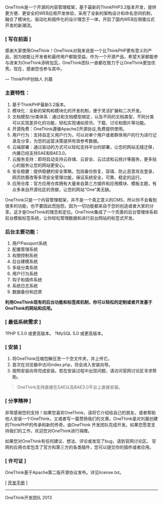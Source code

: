 ﻿OneThink是一个开源的内容管理框架，基于最新的ThinkPHP3.2版本开发，提供更方便、更安全的WEB应用开发体验，采用了全新的架构设计和命名空间机制，融合了模块化、驱动化和插件化的设计理念于一体，开启了国内WEB应用傻瓜式开发的新潮流。 

### [ 写在前面 ]
感谢大家使用OneThink！OneThink对我来说是一个比ThinkPHP更有意义的产品，因为她能让开发者和最终用户都能受益。作为一个开源产品，希望大家都能参与进来为OneThink添砖加瓦，OneThink团队一直都在致力于让OneThink更加优秀。现在，感谢您也参与其中。

— ThinkPHP创始人 刘晨

### 主要特性：

1. 基于ThinkPHP最新3.2版本。
2. 模块化：全新的架构和模块化的开发机制，便于灵活扩展和二次开发。 
3. 文档模型/分类体系：通过和文档模型绑定，以及不同的文档类型，不同分类可以实现差异化的功能，轻松实现诸如资讯、下载、讨论和图片等功能。
4. 开源免费：OneThink遵循Apache2开源协议,免费提供使用。 
5. 用户行为：支持自定义用户行为，可以对单个用户或者群体用户的行为进行记录及分享，为您的运营决策提供有效参考数据。
6. 云端部署：通过驱动的方式可以轻松支持平台的部署，让您的网站无缝迁移，内置已经支持SAE和BAE3.0。
7. 云服务支持：即将启动支持云存储、云安全、云过滤和云统计等服务，更多贴心的服务让您的网站更安心。
8. 安全稳健：提供稳健的安全策略，包括备份恢复、容错、防止恶意攻击登录，网页防篡改等多项安全管理功能，保证系统安全，可靠、稳定的运行。 
9. 应用仓库：官方应用仓库拥有大量来自第三方插件和应用模块、模板主题，有众多来自开源社区的贡献，让您的网站“One”美无缺。 

OneThink只是一个内容管理框架，并不是一个真正意义的CMS，所以你不会看到很多的功能，也不要因此而抱怨，因为一切功能都来自于您的创造或者大家的分享。这才是OneThink的理念和定位。OneThink集成了一个完善的后台管理体系和前台模板标签系统，让你轻松管理数据和进行前台网站的标签式开发。 

### 后台主要功能：

1. 用户Passport系统
2. 配置管理系统 
3. 权限控制系统
4. 后台建模系统 
5. 多级分类系统 
6. 用户行为系统 
7. 钩子和插件系统
8. 系统日志系统 
9. 数据备份和还原

**利用OneThink现有的后台功能和标签库机制，你可以轻松的定制或者开发基于OneThink的网站和应用。**


### [ 最低系统需求 ]
?PHP 5.3.0 或更高版本。
?MySQL 5.0 或更高版本。

### [ 安装 ]
1. 将OneThink压缩包解压至一个空文件夹，并上传它。
2. 首次在浏览器中访问index.php，将会进入安装向导。 
3. 按照安装向导完成安装。若在安装过程中出现问题，请访问官网讨论区寻求帮助。

> OneThink支持直接在SAE以及BAE3.0平台上直接安装。


### [ 分享精神 ]

非常感谢您的支持！如果您喜欢OneThink，请将它介绍给自己的朋友，或者帮助他人安装一个OneThink，又或者写一篇赞扬我们的文章。OneThink是对刘晨创建的ThinkPHP的传承和新的传奇。由OneThink 开发团队完成开发。如果您愿意支持我们的工作，欢迎您对OneThink进行捐赠。

如果您对OneThink有任何建议、想法、评论或发现了bug，请到官网讨论区。
官网的应用仓库包含了官方和第三方的各类插件，您可以提交你的插件或者应用。

### [ 许可证 ]
OneThink基于Apache第二版开源协议发布。详见license.txt。


[  [开发手册](http://document.onethink.cn/) ] 

------------------------------
OneThink开发团队 2013